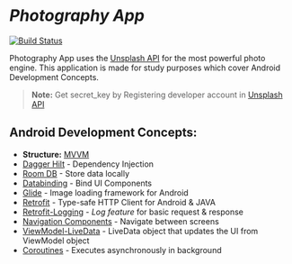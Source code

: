 # _Photography App_
[![Build Status](https://travis-ci.org/joemccann/dillinger.svg?branch=master)](https://unsplash.com/developers)

Photography App uses the [Unsplash API](https://unsplash.com/developers) for the most powerful photo engine. This application is made for study purposes which cover Android Development Concepts.

> **Note:** Get secret_key by Registering developer account in [Unsplash API](https://unsplash.com/developers)

## Android Development Concepts:

- **Structure:** [MVVM](https://developer.android.com/jetpack/guide?gclid=CjwKCAjwruSHBhAtEiwA_qCppqbwg1MocASTTD3tsair00b31x2S-Tnw82Z1JkrQ124sWkZTs81SNhoCY7sQAvD_BwE&gclsrc=aw.ds#overview)
- [Dagger Hilt](https://dagger.dev/hilt/) - Dependency Injection
- [Room DB](https://developer.android.com/training/data-storage/room) - Store data locally
- [Databinding](https://www.androidhive.info/android-working-with-databinding/) - Bind UI Components
- [Glide](https://github.com/bumptech/glide) - Image loading framework for Android
- [Retrofit](https://square.github.io/retrofit/) - Type-safe HTTP Client for Android & JAVA
- [Retrofit-Logging](https://github.com/square/okhttp/tree/master/okhttp-logging-interceptor) - _Log feature_ for basic request & response
- [Navigation Components](https://developer.android.com/guide/navigation/navigation-getting-started) - Navigate between screens
- [ViewModel-LiveData](https://developer.android.com/topic/libraries/architecture/viewmodel) - LiveData object that updates the UI from ViewModel object
- [Coroutines](https://developer.android.com/kotlin/coroutines) - Executes asynchronously in background
